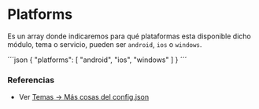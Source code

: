 # Platforms

Es un array donde indicaremos para qué plataformas esta disponible dicho módulo, tema o servicio, pueden ser `android`, `ios` o `windows`.


´´´json
{
  "platforms": [
    "android",
    "ios",
    "windows"
  ]
}
´´´

### Referencias
* Ver [Temas -> Más cosas del config.json](../themes/themes.md#mas-cosas-del-config.json)
